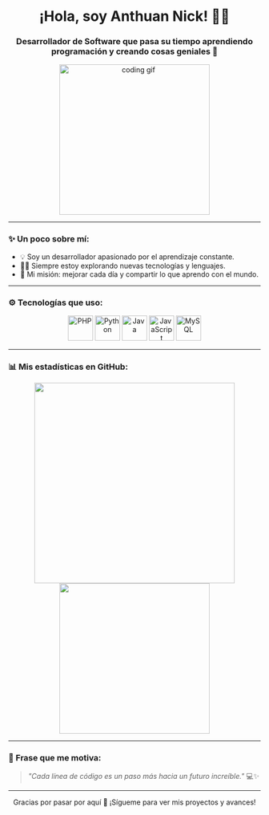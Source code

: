 <h1 align="center">¡Hola, soy Anthuan Nick! 👨‍💻</h1>
<h3 align="center">Desarrollador de Software que pasa su tiempo aprendiendo programación y creando cosas geniales 🚀</h3>

<p align="center">
  <img src="https://media.giphy.com/media/qgQUggAC3Pfv687qPC/giphy.gif" width="300" alt="coding gif">
</p>

---

### ✨ Un poco sobre mí:

- 💡 Soy un desarrollador apasionado por el aprendizaje constante.
- 👨‍💻 Siempre estoy explorando nuevas tecnologías y lenguajes.
- 🎯 Mi misión: mejorar cada día y compartir lo que aprendo con el mundo.

---

### ⚙️ Tecnologías que uso:

<p align="center">
  <img src="https://cdn.jsdelivr.net/gh/devicons/devicon/icons/php/php-original.svg" width="50" alt="PHP"/>
  <img src="https://cdn.jsdelivr.net/gh/devicons/devicon/icons/python/python-original.svg" width="50" alt="Python"/>
  <img src="https://cdn.jsdelivr.net/gh/devicons/devicon/icons/java/java-original-wordmark.svg" width="50" alt="Java"/>
  <img src="https://cdn.jsdelivr.net/gh/devicons/devicon/icons/javascript/javascript-original.svg" width="50" alt="JavaScript"/>
  <img src="https://cdn.jsdelivr.net/gh/devicons/devicon/icons/mysql/mysql-original.svg" width="50" alt="MySQL"/>
</p>

---

### 📊 Mis estadísticas en GitHub:

<p align="center">
  <img src="https://github-readme-stats.vercel.app/api?username=anthuan-nick&show_icons=true&theme=dracula" width="400"/>
  <img src="https://github-readme-stats.vercel.app/api/top-langs/?username=anthuan-nick&layout=compact&theme=dracula" width="300"/>
</p>

---

### 🧠 Frase que me motiva:

> *"Cada línea de código es un paso más hacia un futuro increíble."* 💻✨

---

<p align="center">Gracias por pasar por aquí 🚀 ¡Sígueme para ver mis proyectos y avances!</p>
